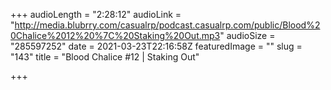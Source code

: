 +++
audioLength = "2:28:12"
audioLink = "http://media.blubrry.com/casualrp/podcast.casualrp.com/public/Blood%20Chalice%2012%20%7C%20Staking%20Out.mp3"
audioSize = "285597252"
date = 2021-03-23T22:16:58Z
featuredImage = ""
slug = "143"
title = "Blood Chalice #12 | Staking Out"

+++
